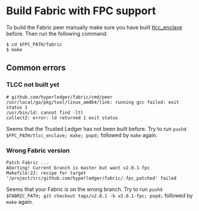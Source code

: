 <!---
Licensed under Creative Commons Attribution 4.0 International License
https://creativecommons.org/licenses/by/4.0/
--->

# Build Fabric with FPC support

To build the Fabric peer manually make sure you have built [tlcc_enclave](../tlcc_enclave) before.
Then run the following command:

    $ cd $FPC_PATH/fabric
    $ make

## Common errors

### TLCC not built yet

```
# github.com/hyperledger/fabric/cmd/peer
/usr/local/go/pkg/tool/linux_amd64/link: running gcc failed: exit status 1
/usr/bin/ld: cannot find -ltl
collect2: error: ld returned 1 exit status
```

Seems that the Trusted Ledger has not been built before.
Try to run `pushd $FPC_PATH/tlcc_enclave; make; popd;` followed by `make` again.


### Wrong Fabric version
```
Patch Fabric ...
Aborting! Current branch is master but want v2.0.1-fpc
Makefile:22: recipe for target '/project/src/github.com/hyperledger/fabric/.fpc_patched' failed
```

Seems that your Fabric is on the wrong branch.
Try to run `pushd $FABRIC_PATH; git checkout tags/v2.0.1 -b v2.0.1-fpc; popd;` followed by `make` again.